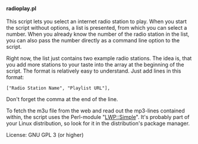 #### radioplay.pl

This script lets you select an internet radio station to play.
When you start the script without options, a list is presented, from which you can
select a number.
When you already know the number of the radio station in the list, you can also pass the number directly as a command line option to the script.

Right now, the list just contains two example radio stations. The idea is, that you add more stations to your taste into the array at the beginning of the script. The format is relatively easy to understand.
Just add lines in this format:

`["Radio Station Name", "Playlist URL"],`

Don't forget the comma at the end of the line.

To fetch the m3u file from the web and read out the mp3-lines contained within, the script uses the Perl-module "[LWP::Simple](
https://metacpan.org/pod/LWP::Simple)". It's probably part of your Linux distribution, so look for it in the distribution's package manager.

License: GNU GPL 3 (or higher)
